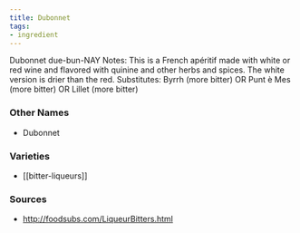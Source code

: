 ```yaml
---
title: Dubonnet
tags:
- ingredient
---
```

Dubonnet due-bun-NAY Notes: This is a French apéritif made with white or red wine and flavored with quinine and other herbs and spices. The white version is drier than the red. Substitutes: Byrrh (more bitter) OR Punt è Mes (more bitter) OR Lillet (more bitter)

### Other Names

* Dubonnet

### Varieties

* [[bitter-liqueurs]]

### Sources
* http://foodsubs.com/LiqueurBitters.html
